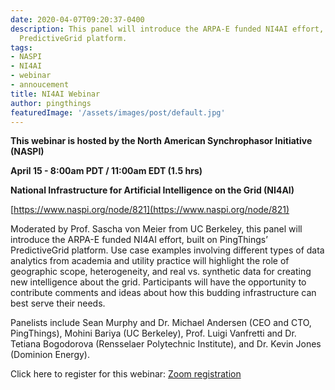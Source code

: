 ```yaml
---
date: 2020-04-07T09:20:37-0400
description: This panel will introduce the ARPA-E funded NI4AI effort, built on PingThings'
  PredictiveGrid platform.
tags:
- NASPI
- NI4AI
- webinar
- annoucement
title: NI4AI Webinar
author: pingthings
featuredImage: '/assets/images/post/default.jpg'
---
```


**This webinar is hosted by the North American Synchrophasor Initiative (NASPI)**

**April 15 - 8:00am PDT / 11:00am EDT (1.5 hrs)**

**National Infrastructure for Artificial Intelligence on the Grid (NI4AI)**

[https://www.naspi.org/node/821](https://www.naspi.org/node/821)

Moderated by Prof. Sascha von Meier from UC Berkeley, this panel will introduce the ARPA-E funded NI4AI effort, built on PingThings’ PredictiveGrid platform. Use case examples involving different types of data analytics from academia and utility practice will highlight the role of geographic scope, heterogeneity, and real vs. synthetic data for creating new intelligence about the grid. Participants will have the opportunity to contribute comments and ideas about how this budding infrastructure can best serve their needs.

Panelists include Sean Murphy and Dr. Michael Andersen (CEO and CTO, PingThings), Mohini Bariya (UC Berkeley), Prof. Luigi Vanfretti and Dr. Tetiana Bogodorova (Rensselaer Polytechnic Institute), and Dr. Kevin Jones (Dominion Energy).

Click here to register for this webinar:  [Zoom registration](https://pnnl.zoom.us/webinar/register/WN_RaQA2cqDQv-TX8dVL5ksKw)
